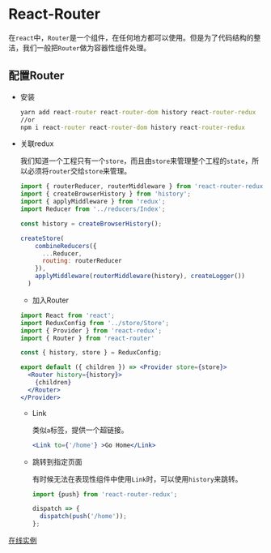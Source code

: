# React-Router

在`react`中，`Router`是一个组件，在任何地方都可以使用。但是为了代码结构的整洁，我们一般把`Router`做为容器性组件处理。

## 配置Router

  * 安装

    ```cmd
    yarn add react-router react-router-dom history react-router-redux
    //or
    npm i react-router react-router-dom history react-router-redux
    ```

  * 关联redux

    我们知道一个工程只有一个`store`，而且由`store`来管理整个工程的`state`，所以必须将`router`交给`store`来管理。

    ```jsx
    import { routerReducer, routerMiddleware } from 'react-router-redux';
    import { createBrowserHistory } from 'history';
    import { applyMiddleware } from 'redux';
    import Reducer from '../reducers/Index';

    const history = createBrowserHistory();

    createStore(
        combineReducers({
          ...Reducer,
          routing: routerReducer
        }),
        applyMiddleware(routerMiddleware(history), createLogger())
      )
    ```

    * 加入Router

    ```jsx
    import React from 'react';
    import ReduxConfig from '../store/Store';
    import { Provider } from 'react-redux';
    import { Router } from 'react-router'

    const { history, store } = ReduxConfig;

    export default ({ children }) => <Provider store={store}>
      <Router history={history}>
        {children}
      </Router>
    </Provider>
    ```

    * Link

      类似`a`标签，提供一个超链接。

      ```jsx
      <Link to={'/home'} >Go Home</Link>
      ```

    * 跳转到指定页面

      有时候无法在表现性组件中使用`Link`时，可以使用`history`来跳转。
      
      ```jsx
      import {push} from 'react-router-redux';

      dispatch => {
        dispatch(push('/home'));
      };
      ```

[在线实例](https://codesandbox.io/s/4xo78jm3vw)

